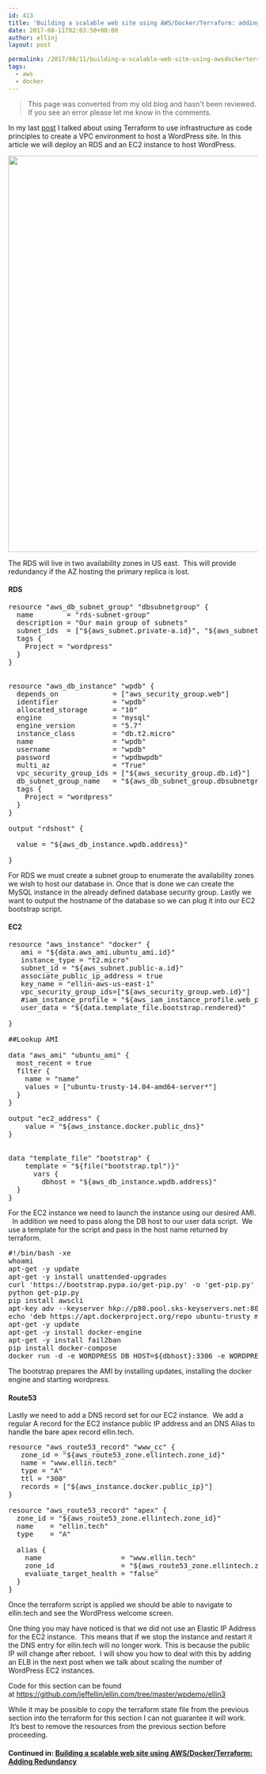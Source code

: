 ```yaml
---
id: 413
title: 'Building a scalable web site using AWS/Docker/Terraform: adding RDS and WordPress'
date: 2017-08-11T02:03:50+00:00
author: ellinj
layout: post

permalink: /2017/08/11/building-a-scalable-web-site-using-awsdockerterraform-adding-rds-and-wordpress/
tags:
  - aws
  - docker
---
```


>This page was converted from my old blog and hasn't been reviewed. If you see an error please let me know in the comments.

In my last [post](/2017/08/10/building-a-scalabale-web-site-using-awsdockerterraform/) I talked about using Terraform to use infrastructure as code principles to create a VPC environment to host a WordPress site. In this article we will deploy an RDS and an EC2 instance to host WordPress.

<img class="aligncenter wp-image-414 size-full" src="/wp-content/uploads/2017/08/rds.jpg" alt="" width="801" height="801" srcset="/wp-content/uploads/2017/08/rds.jpg 801w, /wp-content/uploads/2017/08/rds-150x150.jpg 150w, /wp-content/uploads/2017/08/rds-300x300.jpg 300w, /wp-content/uploads/2017/08/rds-768x768.jpg 768w, /wp-content/uploads/2017/08/rds-160x160.jpg 160w, /wp-content/uploads/2017/08/rds-320x320.jpg 320w" sizes="(max-width: 801px) 100vw, 801px" /> 

The RDS will live in two availability zones in US east.  This will provide redundancy if the AZ hosting the primary replica is lost.

#### RDS

<pre class="lang:default decode:true ">resource "aws_db_subnet_group" "dbsubnetgroup" {
  name        = "rds-subnet-group"
  description = "Our main group of subnets"
  subnet_ids  = ["${aws_subnet.private-a.id}", "${aws_subnet.private-b.id}"]
  tags {
    Project = "wordpress"
  }
}


resource "aws_db_instance" "wpdb" {
  depends_on             = ["aws_security_group.web"]
  identifier             = "wpdb"
  allocated_storage      = "10"
  engine                 = "mysql"
  engine_version         = "5.7"
  instance_class         = "db.t2.micro"
  name                   = "wpdb"
  username               = "wpdb"
  password               = "wpdbwpdb"
  multi_az               = "True"
  vpc_security_group_ids = ["${aws_security_group.db.id}"]
  db_subnet_group_name   = "${aws_db_subnet_group.dbsubnetgroup.id}"
  tags {
    Project = "wordpress"
  }
}

output "rdshost" {
  
  value = "${aws_db_instance.wpdb.address}"

}</pre>

For RDS we must create a subnet group to enumerate the availability zones we wish to host our database in. Once that is done we can create the MySQL instance in the already defined database security group. Lastly we want to output the hostname of the database so we can plug it into our EC2 bootstrap script.

#### EC2

<pre class="lang:default decode:true">resource "aws_instance" "docker" {
   ami = "${data.aws_ami.ubuntu_ami.id}"
   instance_type = "t2.micro"
   subnet_id = "${aws_subnet.public-a.id}"
   associate_public_ip_address = true
   key_name = "ellin-aws-us-east-1"
   vpc_security_group_ids=["${aws_security_group.web.id}"]
   #iam_instance_profile = "${aws_iam_instance_profile.web_profile.name}"
   user_data = "${data.template_file.bootstrap.rendered}"

}

##Lookup AMI

data "aws_ami" "ubuntu_ami" {
  most_recent = true
  filter {
    name = "name"
    values = ["ubuntu-trusty-14.04-amd64-server*"]
  }
}

output "ec2_address" {
    value = "${aws_instance.docker.public_dns}"
}


data "template_file" "bootstrap" {
    template = "${file("bootstrap.tpl")}"
      vars {
        dbhost = "${aws_db_instance.wpdb.address}"
  }
}</pre>

For the EC2 instance we need to launch the instance using our desired AMI.   In addition we need to pass along the DB host to our user data script.  We use a template for the script and pass in the host name returned by terraform.

<pre class="lang:default decode:true " title="bootstrap.tpl">#!/bin/bash -xe
whoami
apt-get -y update
apt-get -y install unattended-upgrades
curl 'https://bootstrap.pypa.io/get-pip.py' -o 'get-pip.py'
python get-pip.py
pip install awscli
apt-key adv --keyserver hkp://p80.pool.sks-keyservers.net:80 --recv-keys 58118E89F3A912897C070ADBF76221572C52609D
echo 'deb https://apt.dockerproject.org/repo ubuntu-trusty main' &gt; /etc/apt/sources.list.d/docker.list
apt-get -y update
apt-get -y install docker-engine
apt-get -y install fail2ban
pip install docker-compose
docker run -d -e WORDPRESS_DB_HOST=${dbhost}:3306 -e WORDPRESS_DB_PASSWORD=wpdbwpdb -e WORDPRESS_DB_USER=wpdb -e WORDPRESS_DB_NAME=wpdb -p 80:80 wordpress:latest</pre>

The bootstrap prepares the AMI by installing updates, installing the docker engine and starting wordpress.

#### Route53

Lastly we need to add a DNS record set for our EC2 instance.  We add a regular A record for the EC2 instance public IP address and an DNS Alias to handle the bare apex record ellin.tech.

<pre class="lang:default decode:true ">resource "aws_route53_record" "www_cc" {
   zone_id = "${aws_route53_zone.ellintech.zone_id}"
   name = "www.ellin.tech"
   type = "A"
   ttl = "300"
   records = ["${aws_instance.docker.public_ip}"]
}

resource "aws_route53_record" "apex" {
  zone_id = "${aws_route53_zone.ellintech.zone_id}"
  name    = "ellin.tech"
  type    = "A"

  alias {
    name                   = "www.ellin.tech"
    zone_id                = "${aws_route53_zone.ellintech.zone_id}"
    evaluate_target_health = "false"
  }
}</pre>

Once the terraform script is applied we should be able to navigate to ellin.tech and see the WordPress welcome screen.

One thing you may have noticed is that we did not use an Elastic IP Address for the EC2 instance.  This means that if we stop the instance and restart it the DNS entry for ellin.tech will no longer work. This is because the public IP will change after reboot.  I will show you how to deal with this by adding an ELB in the next post when we talk about scaling the number of WordPress EC2 instances.

Code for this section can be found at <https://github.com/jeffellin/ellin.com/tree/master/wpdemo/ellin3>

While it may be possible to copy the terraform state file from the previous section into the terraform for this section I can not guarantee it will work.  It&#8217;s best to remove the resources from the previous section before proceeding.

#### Continued in: [Building a scalable web site using AWS/Docker/Terraform: Adding Redundancy](/2017/08/12/building-a-scalable-web-site-using-awsdockerterraform-adding-redundancy/)

&nbsp;